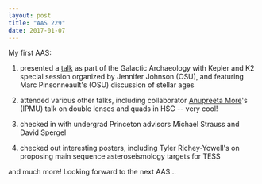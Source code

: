 ```yaml
---
layout: post
title: "AAS 229"
date: 2017-01-07
---
```


My first AAS:

1. presented a [talk](https://drive.google.com/open?id=0B3Mv4fy3AaA_VXRtTHZyN2VmNjA) as part of the Galactic Archaeology with Kepler and K2 special session organized by Jennifer Johnson (OSU), and featuring Marc Pinsonneault's (OSU) discussion of stellar ages

2. attended various other talks, including collaborator [Anupreeta More](https://sites.google.com/site/anupreetamore/home)'s (IPMU) talk on double lenses and quads in HSC -- very cool!

3. checked in with undergrad Princeton advisors Michael Strauss and David Spergel

4. checked out interesting posters, including Tyler Richey-Yowell's on proposing main sequence asteroseismology targets for TESS

and much more! Looking forward to the next AAS...

